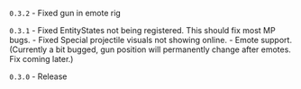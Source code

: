 `0.3.2`
	- Fixed gun in emote rig

`0.3.1`
	- Fixed EntityStates not being registered. This should fix most MP bugs.
	- Fixed Special projectile visuals not showing online.
	- Emote support. (Currently a bit bugged, gun position will permanently change after emotes. Fix coming later.)

`0.3.0`
	- Release